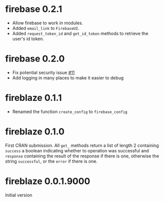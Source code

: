 # firebase 0.2.1

- Allow firebase to work in modules.
- Added `email_link` to `FirebaseUI`.
- Added `request_token_id` and `get_id_token` methods
to retrieve the user's id token.

# firebase 0.2.0

- Fix potential security issue [#11](https://github.com/JohnCoene/firebase/issues/11)
- Add logging in many places to make it easier to debug

# fireblaze 0.1.1

- Renamed the function `create_config` to `firebase_config`

# fireblaze 0.1.0

First CRAN submission. All `get_` methods return a list of length 2 containing `success` a boolean indicating whether to operation was successful and `response` containing the result of the response if there is one, otherwise the string `successful`, or the `error` if there is one.

# fireblaze 0.0.1.9000

Initial version
